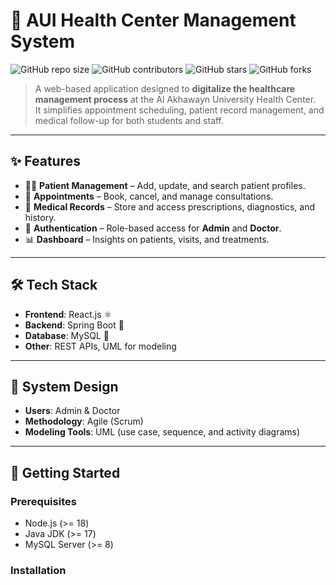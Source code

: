 # 🏥 AUI Health Center Management System

![GitHub repo size](https://img.shields.io/github/repo-size/your-username/aui-health-center)
![GitHub contributors](https://img.shields.io/github/contributors/your-username/aui-health-center)
![GitHub stars](https://img.shields.io/github/stars/your-username/aui-health-center?style=social)
![GitHub forks](https://img.shields.io/github/forks/your-username/aui-health-center?style=social)

> A web-based application designed to **digitalize the healthcare management process** at the Al Akhawayn University Health Center.  
> It simplifies appointment scheduling, patient record management, and medical follow-up for both students and staff.

---

## ✨ Features

- 👩‍⚕️ **Patient Management** – Add, update, and search patient profiles.  
- 📅 **Appointments** – Book, cancel, and manage consultations.  
- 💊 **Medical Records** – Store and access prescriptions, diagnostics, and history.  
- 🔑 **Authentication** – Role-based access for **Admin** and **Doctor**.  
- 📊 **Dashboard** – Insights on patients, visits, and treatments.  

---

## 🛠️ Tech Stack

- **Frontend**: React.js ⚛️  
- **Backend**: Spring Boot 🌱  
- **Database**: MySQL 🐬  
- **Other**: REST APIs, UML for modeling  

---

## 📐 System Design

- **Users**: Admin & Doctor  
- **Methodology**: Agile (Scrum)  
- **Modeling Tools**: UML (use case, sequence, and activity diagrams)  

---

## 🚀 Getting Started

### Prerequisites
- Node.js (>= 18)  
- Java JDK (>= 17)  
- MySQL Server (>= 8)  

### Installation
